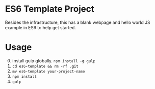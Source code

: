 # ES6 Template Project

Besides the infrastructure, this has a blank webpage and hello world JS example in ES6 to help get started.

# Usage

0. install gulp globally. `npm install -g gulp`
1. `cd es6-template && rm -rf .git`
2. `mv es6-template your-project-name`
3. `npm install`
4. `gulp`